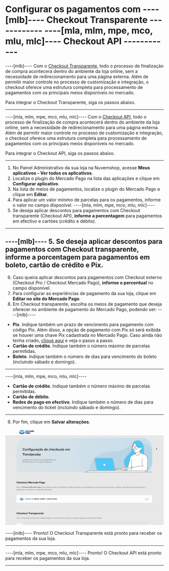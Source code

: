 # Configurar os pagamentos com ----[mlb]---- Checkout Transparente ------------ ----[mla, mlm, mpe, mco, mlu, mlc]---- Checkout API ------------

----[mlb]----
Com o [Checkout Transparente](/developers/pt/docs/checkout-api/landing), todo o processo de finalização de compra acontecerá dentro do ambiente da loja online, sem a necessidade de redirecionamento para uma página externa. Além de permitir maior controle no processo de customização e integração, o checkout oferece uma estrutura completa para processamento de pagamentos com os principais meios disponíveis no mercado. 

Para integrar o Checkout Transparente, siga os passos abaixo.

------------
----[mla, mlm, mpe, mco, mlu, mlc]----
Com o [Checkout API](/developers/pt/docs/checkout-api/landing), todo o processo de finalização de compra acontecerá dentro do ambiente da loja online, sem a necessidade de redirecionamento para uma página externa. Além de permitir maior controle no processo de customização e integração, o checkout oferece uma estrutura completa para processamento de pagamentos com os principais meios disponíveis no mercado.

Para integrar o Checkout API, siga os passos abaixo.

------------

1. No Painel Administrativo da sua loja na Nuvemshop, acesse **Meus aplicativos - Ver todos os aplicativos**.
2. Localize o plugin do Mercado Pago na lista das aplicações e clique em **Configurar aplicativo**.
3. Na lista de meios de pagamentos, localize o plugin do Mercado Pago e clique em **Editar**.
4. Para aplicar um valor mínimo de parcelas para os pagamentos, informe o valor no campo disponível.
----[mla, mlm, mpe, mco, mlu, mlc]---- 
5. Se deseja aplicar descontos para pagamentos com Checkout transparente (Checkout API), **informe a porcentagem** para pagamentos em efectivo e cartões (crédito e débito).
------------
----[mlb]---- 
5. Se deseja aplicar descontos para pagamentos com Checkout transparente, **informe a porcentagem** para pagamentos em boleto, cartão de crédito e Pix.
------------
6. Caso queira aplicar descontos para pagamentos com Checkout externo (Checkout Pro / Checkout Mercado Pago), **informe o percentual** no campo disponível.
7. Para configurar as experiências de pagamento da sua loja, clique em **Editar no site do Mercado Pago**.
8. Em Checkout transparente, escolha os meios de pagamento que deseja oferecer no ambiente de pagamento do Mercado Pago, podendo ser: 
----[mlb]---- 
* **Pix**. Indique também um prazo de vencimento para pagamento com código Pix. Além disso, a opção de pagamento com Pix só será exibida se houver uma chave Pix cadastrada no Mercado Pago. Caso ainda não tenha criado, [clique aqui](https://www.youtube.com/watch?v=60tApKYVnkA) e veja o passo a passo.
* **Cartão de crédito**. Indique também o número máximo de parcelas permitidas.
* **Boleto**. Indique também o número de dias para vencimento do boleto (incluindo sábado e domingo).
 
------------ 
----[mla, mlm, mpe, mco, mlu, mlc]---- 
* **Cartão de crédito**. Indique também o número máximo de parcelas permitidas.
* **Cartão de débito**.
* **Redes de pago en efectivo**. Indique também o número de dias para vencimento do ticket (incluindo sábado e domingo).

------------
9. Por fim, clique em **Salvar alterações**.

<center>

![Payments Checkout Transparente - Nuvemshop](/images/nuvemshop/cho-api-pt.gif)

</center>

----[mlb]----
Pronto! O Checkout Transparente está pronto para receber os pagamentos da sua loja.

------------
----[mla, mlm, mpe, mco, mlu, mlc]----
Pronto! O Checkout API está pronto para receber os pagamentos da sua loja.

------------